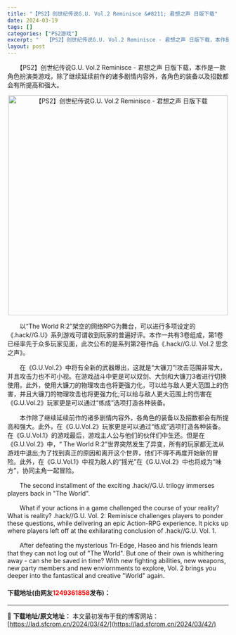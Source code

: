 ```yaml
---
title: "【PS2】创世纪传说G.U. Vol.2 Reminisce &#8211; 君想之声 日版下载"
date: 2024-03-19
tags: []
categories: ["PS2游戏"]
excerpt: "　　【PS2】创世纪传说G.U. Vol.2 Reminisce - 君想之声 日版下载，本作是一款角色扮演类游戏，除了继续延续前作的诸多剧情内容外，各角色的装备以及招数都会有所提高和强大。 　　以&ldquo;The World R:2&rdquo;架空的网络RPG为舞台，可以进行多项设定的《.h&hellip;"
layout: post
---
```


 <p>　　【PS2】创世纪传说G.U. Vol.2 Reminisce - 君想之声 日版下载，本作是一款角色扮演类游戏，除了继续延续前作的诸多剧情内容外，各角色的装备以及招数都会有所提高和强大。</p> <p align="center"><img align="" border="0" src="https://lad.sfcrom.cn/wp-content/uploads/2024/03/20240319_65f996885ab9d.jpg" width="500" alt="【PS2】创世纪传说G.U. Vol.2 Reminisce - 君想之声 日版下载" /></p> <p>　　以&ldquo;The World R:2&rdquo;架空的网络RPG为舞台，可以进行多项设定的《.hack//G.U》系列游戏可谓收到玩家的普遍好评。本作一共有3卷组成，第1卷已经率先于众多玩家见面，此次公布的是系列第2卷作品《.hack//G.U. Vol.2 思念之声》。</p> <p>　　在《G.U.Vol.2》中将有全新的武器爆出，这就是&ldquo;大镰刀&rdquo;!攻击范围非常大，并且攻击力也不可小视。在游戏战斗中更是可以双剑、大剑和大镰刀3者进行切换使用。此外，使用大镰刀的物理攻击也将更强力化，可以给与敌人更大范围上的伤害，并且大镰刀的物理攻击也将更强力化;可以给与敌人更大范围上的伤害在《G.U.Vol.2》玩家更是可以通过&ldquo;练成&rdquo;选项打造各种装备。</p> <p>　　本作除了继续延续前作的诸多剧情内容外，各角色的装备以及招数都会有所提高和强大。此外，在《G.U.Vol.2》玩家更是可以通过&ldquo;练成&rdquo;选项打造各种装备。在《G.U.Vol.1》的游戏最后，游戏主人公与他们的伙伴们中生还。但是在《G.U.Vol.2》中，&ldquo; The World R:2&rdquo;世界突然发生了异变，所有的玩家都无法从游戏中退出;为了找到真正的原因和离开这个世界，他们不得不再度开始新的冒险。此外，在《G.U.Vol.1》中视为敌人的&ldquo;摇光&rdquo;在《G.U.Vol.2》中也将成为&ldquo;味方&rdquo;，协同主角一起冒险。</p> <p>　　The second installment of the exciting .hack//G.U. trilogy immerses players back in &quot;The World&quot;.</p> <p>　　What if your actions in a game challenged the course of your reality? What is reality? .hack//G.U. Vol. 2: Reminisce challenges players to ponder these questions, while delivering an epic Action-RPG experience. It picks up where players left off at the exhilarating conclusion of .hack//G.U. Vol. 1.</p> <p>　　After defeating the mysterious Tri-Edge, Haseo and his friends learn that they can not log out of &quot;The World&quot;. But one of their own is whithering away - can she be saved in time? With new fighting abilities, new weapons, new party members and new enviornments to explore, Vol. 2 brings you deeper into the fantastical and creative &quot;World&quot; again.</p> <p><h4>下载地址(由网友<font color="red">1249361858</font>发布)：</h4></p> 

---
📖 **下载地址/原文地址：** 本文最初发布于我的博客网站：[https://lad.sfcrom.cn/2024/03/42/](https://lad.sfcrom.cn/2024/03/42/)
